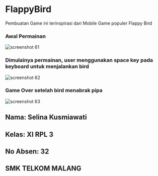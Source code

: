 # FlappyBird
Pembuatan Game ini terinspirasi dari Mobile Game populer Flappy Bird
### Awal Permainan
![screenshot 61](https://cloud.githubusercontent.com/assets/22047581/26526935/c06ec7b0-43b3-11e7-85e6-9fffe19d4352.png)
### Dimulainya permainan, user menggunakan space key pada keyboard untuk menjalankan bird
![screenshot 62](https://cloud.githubusercontent.com/assets/22047581/26526937/c0753e38-43b3-11e7-9159-a29eff39b2fa.png)
### Game Over setelah bird menabrak pipa
![screenshot 63](https://cloud.githubusercontent.com/assets/22047581/26526936/c073a1f4-43b3-11e7-80e9-646836cc7916.png)

## Nama: Selina Kusmiawati
## Kelas: XI RPL 3
## No Absen: 32
## SMK TELKOM MALANG


